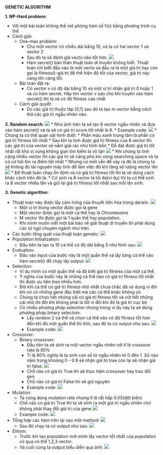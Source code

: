 **GENETIC ALGORITHM**

**1. NP-Hard problem:**

   * Với một bài toán không thể mô phỏng hàm số f(x) bằng phương trình cụ thể
   * Cách giải:
        * One-max problem:
            * Cho một vector có chiều dài bằng 10, và ta có hai vector 1 và vector 2
            * Sau đó ta sẽ đánh giá vecto nào tốt hơn.
        ![](https://i.imgur.com/66JNQZE.png)
            * Hàm secret() bản thân thuật toán di truyền không biết. Thuật toán chỉ biết đầu vào là một vecto và đầu ra là một giá trị hay còn gọi là fitness()-giá trị để thể hiện độ tốt của vector, giá trị này càng lớn càng tốt.
        * Bài toán đặt ra:
            * Có vector v có độ dài bằng 10 và một vị trí nhận giá trị 0 hoặc 1 và có hàm secret. Hãy tìm vector v sao cho khi truyền vào hàm secret() thì ta sẽ có độ fitness cao nhất
        * Cách giải quyết:
            * Do các giá trị thuộc tâp [0,1] sau đó ta tạo m vector  bằng cách thả các giá trị ngẫu nhiên vào.

**2. Random search:**
    ![](https://i.imgur.com/OoJ6bQy.png)
    * Như ảnh trên ta sẽ tạo 8 vector ngẫu nhiên và đưa vào hàm secret() và ta sẽ có giá trị score tốt nhất là 6.
    * Example code:
            ![](https://i.imgur.com/jDyXl4J.png)
    * Chúng ta có thể quan sát hình dưới:
            * Phần màu xanh trung tâm là phần có giá trị fitness tốt nhất
            * Sau khi ta tính được giá trị fitness của 8 vector thì các giá trị của vector sẽ nằm giải rác như hình bên 
            * Để đạt được giá trị tốt nhất rất khó vị vùng không gian tìm kiếm là vô tận
         ![](https://i.imgur.com/cANaegR.png)
    * Khi chúng ta tính càng nhiều vector thì các giá trị sẽ càng phủ kín vùng searching space và ta có cơ hội tìm ra điểm tốt nhất
    * Nhưng có mốt vấn đề xảy ra đó là chúng ta sẽ không đủ tài nguyên máy tính đế làm việc đó khi tăng số lượng vector lên
        ![](https://i.imgur.com/HuNEX7p.png)
    * Để thuật toán chạy ổn định và có giá trị fitness tốt thì ta sẽ dùng cách khác cách trên đó là:
        * Cứ sinh ra 8 vector là tối đa(ví dụ) thì ta có thể sinh ra 8 vector nhiều lần và giữ lại giá trị fitness tốt nhất sau mỗi lần sinh.

**3. Genetic algorithm:**
* Thuật toán này được lấy cảm hứng của thuyết tiến hóa trong darwin.
    ![](https://i.imgur.com/e61f1rd.png)
    * Một vị trí trong vector đước gọi là gene
    * Một vector được gọi là một cá thể hay là Chromesome
    * M vector thì được gọi là 1 quần thể hay population.
    * Khi mình muốn viết một bài báo về giải thuật di truyền thì phải dùng các từ ngữ chuyên ngành như trên.
* Các bước tổng quát của thuật toán genetic:
    ![](https://i.imgur.com/vlOLV2A.png)
* Population Initialization: 
    * Đầu tiên ta tạo ra 10 cá thể có độ dài bằng 5 như hình sau:
    ![](https://i.imgur.com/S2L2Dqo.png)
* Evaluation:
    * Đầu vào input của bước này là một quần thể và lấy từng cá thể vào hàm secret() để chạy lấy output:
    ![](https://i.imgur.com/v1Cq6sb.png)
* Selection:
    * Ví dụ mình có một quần thể và đã biết giá trị fitness của một cá thể.
    * Ý nghĩa của bước này là những cá thể nào có giá trị fitness tốt nhất thì được ưu tiên trọn nhiều hơn.
    * Đôi khi cá thể có giá trị fitness nhỏ nhất chưa chắc đã vô dụng vì đôi khi nó có những gene đặc biệt mà các cá thể khác không có
    * Chúng ta chọn hết những cái có giá trị fitness tốt và vứt hết những cái nhỏ thì đôi khi không phải là tốt vì đôi khi đó là giá trị cục bộ
    * Có nhiều phương pháp selection nhưng trong ví dụ này ta sẽ dùng phương pháp binary selection:
        * Lấy random 2 cá thể và chọn cá thể nào có độ fitness tốt hơn đến khi đủ một quần thể thì thôi, sau đó ta có output như sau:
        ![](https://i.imgur.com/N4zRbcU.png)
        * Example code:
        ![](https://i.imgur.com/Os5N754.png)
* Crossover:
    * Binary crossover:
        * Đầu tiên ta sẽ sinh ra một vector ngẫu nhiên với tỉ lệ crossove rate là 90%
        * Tỉ lệ 90% nghĩa là ta sinh con số từ ngẫu nhiên từ 0 đên 1. Số nào nằm trong khoảng 0 - 0.9 sẽ nhận giá trị true còn lại sẽ nhận giá trị false.
        ![](https://i.imgur.com/QzQCqDW.png)
        * Chỗ nào có giá trị True thì sẽ thực hiện crossover hay trao đổi gen
        * Chỗ nào có giá trị False thì sẽ giữ nguyên
        * Example code:
        ![](https://i.imgur.com/LqZYY9i.png)
* Mutation:
    * Ta cũng dùng mutation rate nhưng tỉ lệ rất hấp 0.05(đột biến)
    * Chố nào có giá trị True thì ta sẽ sinh ra một giá trị ngẫu nhiên chứ không phải thay đổi giá trị của gene
    ![](https://i.imgur.com/lCDY84b.png)
    * Example code:
    ![](https://i.imgur.com/GY5IAkQ.png)
* Tổng hợp các hàm trên lại vào một method:
    ![](https://i.imgur.com/LGjDRe1.png)
    * Sau đó chạy ta có output như sau:
    ![](https://i.imgur.com/FSOLlpf.png)
* Elitism:
    * Trước khi tạo population mới mình lấy vector tốt nhất của population cũ qua có thể 1,2,3 vector.
    * Và cuối cùng ta output biểu diễn qua ảnh:
    ![](https://i.imgur.com/aUUYC2p.png)
